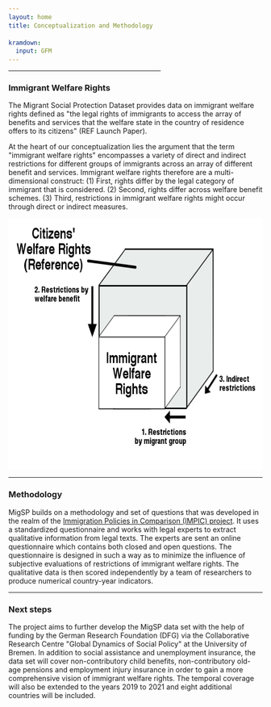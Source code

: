 ```yaml
---
layout: home
title: Conceptualization and Methodology

kramdown:
  input: GFM
---
```


<hr width="60%" 
    color="#8fbc8f"
        size="8px" 
        align="center">

  

<h3> Immigrant Welfare Rights </h3>

The Migrant Social Protection Dataset provides data on immigrant welfare rights defined as "the legal rights of immigrants to access the array of benefits and services that the welfare state in the country of residence offers to its citizens" (REF Launch Paper). 

At the heart of our conceptualization lies the argument that the term "immigrant welfare rights" encompasses a variety of direct and indirect restrictions for different groups of immigrants across an array of different benefit and services. Immigrant welfare rights therefore are a multi-dimensional construct: (1) First, rights differ by the legal category of immigrant that is considered. (2) Second, rights differ across welfare benefit schemes. (3) Third, restrictions in immigrant welfare rights might occur through direct or indirect measures. 

<img width='600' height='500' align="center" src="/assets/img/immigrant welfare rights.png" alt="">
  
<hr width="100%" 
    color="#8fbc8f"
        size="4px" 
        align="center">
        
<h3> Methodology </h3>  
   
MigSP builds on a methodology and set of questions that was developed in the realm of the 
<a href="[url](http://www.impic-project.eu/)">Immigration Policies in Comparison (IMPIC) project</a>. It uses a standardized questionnaire and works with legal experts to extract qualitative information from legal texts. The experts are sent an online questionnaire which contains both closed and open questions. The questionnaire is designed in such a way as to minimize the influence of subjective evaluations of restrictions of immigrant welfare rights. The qualitative data is then scored independently by a team of researchers to produce numerical country-year indicators.

<hr width="100%" 
    color="#8fbc8f"
        size="4px" 
        align="center">
  
<h3> Next steps </h3> 

The project aims to further develop the MigSP data set with the help of funding by the German Research Foundation (DFG) via the Collaborative Research Centre "Global Dynamics of Social Policy" at the University of Bremen. In addition to social assistance and unemployment insurance, the data set will cover non-contributory child benefits, non-contributory old-age pensions and employment injury insurance in order to gain a more comprehensive vision of immigrant welfare rights. The temporal coverage will also be extended to the years 2019 to 2021 and eight additional countries will be included.
  

